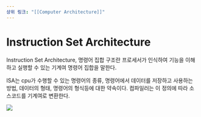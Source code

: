 ```yaml
---
상위 링크: "[[Computer Architecture]]"
---
```

# Instruction Set Architecture
Instruction Set Architecture, 명령어 집합 구조란 프로세서가 인식하여 기능을 이해하고 실행할 수 있는 기계여 명령어 집합을 말한다. 

ISA는 cpu가 수행할 수 있는 명령어의 종류, 명령어에서 데이터를 저장하고 사용하는 방법, 데이터의 형태, 명령어의 형식등에 대한 약속이다. 컴파일러는 이 정의에 따라 소스코드를 기계여로 변환한다.

![](https://i.imgur.com/ahvAeBE.png)


